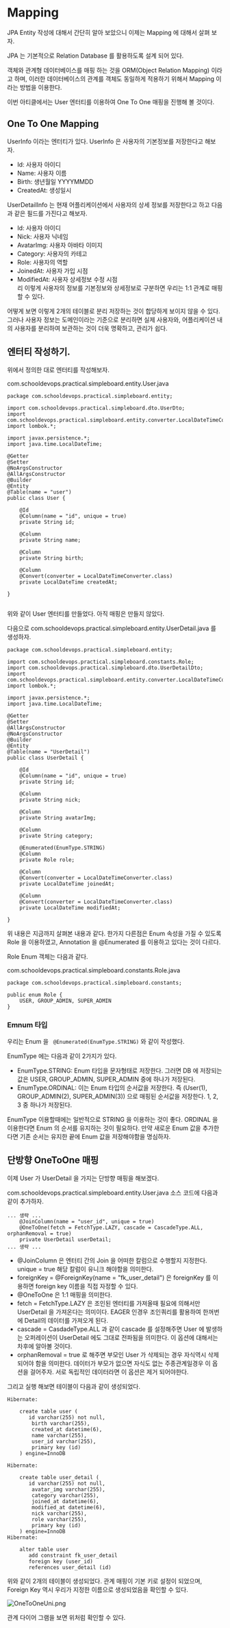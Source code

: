 # Mapping

JPA Entity 작성에 대해서 간단히 알아 보았으니 이제는 Mapping 에 대해서 살펴 보자. 

JPA 는 기본적으로 Relation Database 를 활용하도록 설계 되어 있다. 

객체와 관계형 데이터베이스를 매핑 하는 것을 ORM(Object Relation Mapping) 이라고 하며, 이러한 데이터베이스의 관계를 객체도 동일하게 적용하기 위해서 Mapping 이라는 방법을 이용한다. 

이번 아티클에서는 User 엔터티를 이용하여 One To One 매핑을 진행해 볼 것이다. 

## One To One Mapping

UserInfo 이라는 엔터티가 있다. UserInfo 은 사용자의 기본정보를 저장한다고 해보자. 

- Id: 사용자 아이디
- Name: 사용자 이름 
- Birth: 생년월일 YYYYMMDD
- CreatedAt: 생성일시 

UserDetailInfo 는 현재 어플리케이션에서 사용자의 상세 정보를 저장한다고 하고 다음과 같은 필드를 가진다고 해보자. 

- Id: 사용자 아이디 
- Nick: 사용자 닉네임 
- AvatarImg: 사용자 아바타 이미지 
- Category: 사용자의 카테고
- Role: 사용자의 역할 
- JoinedAt: 사용자 가입 시점
- ModifiedAt: 사용자 상세정보 수정 시점   
리
이렇게 사용자의 정보를 기본정보와 상세정보로 구분하면 우리는 1:1 관계로 매핑할 수 있다. 

어떻게 보면 이렇게 2개의 테이블로 분리 저장하는 것이 합당하게 보이지 않을 수 있다. 그러나 사용자 정보는 도메인이라는 기준으로 분리하면 실제 사용자와, 어플리케이션 내의 사용자를 분리하여 보관하는 것이 더욱 명확하고, 관리가 쉽다. 

## 엔터티 작성하기. 

위에서 정의한 대로 엔터티를 작성해보자. 

com.schooldevops.practical.simpleboard.entity.User.java

```
package com.schooldevops.practical.simpleboard.entity;

import com.schooldevops.practical.simpleboard.dto.UserDto;
import com.schooldevops.practical.simpleboard.entity.converter.LocalDateTimeConverter;
import lombok.*;

import javax.persistence.*;
import java.time.LocalDateTime;

@Getter
@Setter
@NoArgsConstructor
@AllArgsConstructor
@Builder
@Entity
@Table(name = "user")
public class User {

    @Id
    @Column(name = "id", unique = true)
    private String id;

    @Column
    private String name;

    @Column
    private String birth;

    @Column
    @Convert(converter = LocalDateTimeConverter.class)
    private LocalDateTime createdAt;

}


```

위와 같이 User 엔터티를 만들었다. 아직 매핑은 만들지 않았다. 

다음으로 com.schooldevops.practical.simpleboard.entity.UserDetail.java 를 생성하자. 

```
package com.schooldevops.practical.simpleboard.entity;

import com.schooldevops.practical.simpleboard.constants.Role;
import com.schooldevops.practical.simpleboard.dto.UserDetailDto;
import com.schooldevops.practical.simpleboard.entity.converter.LocalDateTimeConverter;
import lombok.*;

import javax.persistence.*;
import java.time.LocalDateTime;

@Getter
@Setter
@AllArgsConstructor
@NoArgsConstructor
@Builder
@Entity
@Table(name = "UserDetail")
public class UserDetail {

    @Id
    @Column(name = "id", unique = true)
    private String id;

    @Column
    private String nick;

    @Column
    private String avatarImg;

    @Column
    private String category;

    @Enumerated(EnumType.STRING)
    @Column
    private Role role;

    @Column
    @Convert(converter = LocalDateTimeConverter.class)
    private LocalDateTime joinedAt;

    @Column
    @Convert(converter = LocalDateTimeConverter.class)
    private LocalDateTime modifiedAt;

}

```

위 내용은 지금까지 살펴본 내용과 같다. 한가지 다른점은 Enum 속성을 가질 수 있도록 Role 을 이용하였고, Annotation 을 @Enumerated 를 이용하고 있다는 것이 다르다. 

Role Enum 객체는 다음과 같다. 

com.schooldevops.practical.simpleboard.constants.Role.java

```
package com.schooldevops.practical.simpleboard.constants;

public enum Role {
    USER, GROUP_ADMIN, SUPER_ADMIN
}

```

### Emnum 타입

우리는 Enum 을 ` @Enumerated(EnumType.STRING)` 와 같이 작성했다. 

EnumType 에는 다음과 같이 2가지가 있다. 

- EnumType.STRING: Enum 타입을 문자형태로 저장한다. 그러면 DB 에 저장되는 값은 USER, GROUP_ADMIN, SUPER_ADMIN 중에 하나가 저장된다. 
- EnumType.ORDINAL: 이는 Enum 타입의 순서값을 저장한다. 즉 (User(1), GROUP_ADMIN(2), SUPER_ADMIN(3)) 으로 매핑된 순서값을 저장한다. 1, 2, 3 중 하나가 저장된다. 

EnumType 이용할때에는 일반적으로 STRING 을 이용하는 것이 좋다. ORDINAL 을 이용한다면 Enum 의 순서를 유지하는 것이 필요하다. 만약 새로운 Enum 값을 추가한다면 기존 순서는 유지한 끝에 Enum 값을 저장해야함을 명심하자. 

## 단방향 OneToOne 매핑

이제 User 가 UserDetail 을 가지는 단방향 매핑을 해보겠다. 

com.schooldevops.practical.simpleboard.entity.User.java 소스 코드에 다음과 같이 추가하자. 

```
... 생략 ...
    @JoinColumn(name = "user_id", unique = true)
    @OneToOne(fetch = FetchType.LAZY, cascade = CascadeType.ALL, orphanRemoval = true)
    private UserDetail userDetail;
... 생략 ...

```

- @JoinColumn 은 엔터티 간의 Join 을 어떠한 칼럼으로 수행할지 지정한다. unique = true 해당 칼럼이 유니크 해야함을 의미한다.
- foreignKey = @ForeignKey(name = "fk_user_detail") 은 foreignKey 를 이용하면 foreign key 이름을 직접 자정할 수 있다.   
- @OneToOne 은 1:1 매핑을 의미한다. 
- fetch = FetchType.LAZY 은 조인된 엔터티를 가져올때 필요에 의해서만 UserDetail 을 가져온다는 의미이다. EAGER 인경우 조인쿼리를 활용하여 한꺼번에 Detail의 데이터를 가져오게 된다. 
- cascade = CasdadeType.ALL 과 같이 cascade 를 설정해주면 User 에 발생하는 오퍼레이션이 UserDetail 에도 그대로 전파됨을 의미한다. 이 옵션에 대해서는 차후에 알아볼 것이다. 
- orphanRemoval = true 로 해주면 부모인 User 가 삭제되는 경우 자식역시 삭제 되어야 함을 의미한다. 데이터가 부모가 없으면 자식도 없는 주종관계일경우 이 옵션을 걸어주자. 서로 독립적인 데이터라면 이 옵션은 제거 되어야한다. 

그리고 실행 해보면 테이블이 다음과 같이 생성되었다. 

```
Hibernate: 
    
    create table user (
       id varchar(255) not null,
        birth varchar(255),
        created_at datetime(6),
        name varchar(255),
        user_id varchar(255),
        primary key (id)
    ) engine=InnoDB
```

```
Hibernate: 
    
    create table user_detail (
       id varchar(255) not null,
        avatar_img varchar(255),
        category varchar(255),
        joined_at datetime(6),
        modified_at datetime(6),
        nick varchar(255),
        role varchar(255),
        primary key (id)
    ) engine=InnoDB
Hibernate: 
    
    alter table user 
       add constraint fk_user_detail 
       foreign key (user_id) 
       references user_detail (id)
```

위와 같이 2개의 테이블이 생성되었다. 관계 매핑이 기본 키로 설정이 되었으며, Foreign Key 역시 우리가 지정한 이름으로 생성되었음을 확인할 수 있다. 

![OneToOneUni.png](./imgs/OneToOneUni.png)

관계 다이어 그램을 보면 위처럼 확인할 수 있다. 

